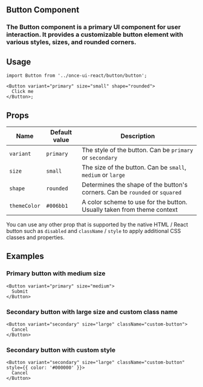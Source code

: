 ## Button Component

### The Button component is a primary UI component for user interaction. It provides a customizable button element with various styles, sizes, and rounded corners.

## Usage

```tsx
import Button from '../once-ui-react/button/button';

<Button variant="primary" size="small" shape="rounded">
  Click me
</Button>;
```

## Props

| Name         | Default value | Description                                                                 |
| ------------ | ------------- | --------------------------------------------------------------------------- |
| `variant`    | `primary`     | The style of the button. Can be `primary` or `secondary`                    |
| `size`       | `small`       | The size of the button. Can be `small`, `medium` or `large`                 |
| `shape`      | `rounded`     | Determines the shape of the button's corners. Can be `rounded` or `squared` |
| `themeColor` | `#006bb1`     | A color scheme to use for the button. Usually taken from theme context      |

You can use any other prop that is supported by the native HTML / React button such as `disabled` and `className` / `style` to apply additional CSS classes and properties.

## Examples

### Primary button with medium size

```tsx
<Button variant="primary" size="medium">
  Submit
</Button>
```

### Secondary button with large size and custom class name

```tsx
<Button variant="secondary" size="large" className="custom-button">
  Cancel
</Button>
```

### Secondary button with custom style

```tsx
<Button variant="secondary" size="large" className="custom-button" style={{ color: '#000000' }}>
  Cancel
</Button>
```
